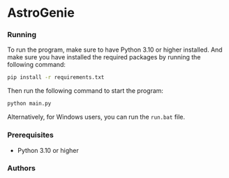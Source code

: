 # AstroGenie

### Running

To run the program, make sure to have Python 3.10 or higher installed. And make sure you have installed the required packages by running the following command:

```bash
pip install -r requirements.txt
```

Then run the following command to start the program:

```bash
python main.py
```

Alternatively, for Windows users, you can run the `run.bat` file.

### Prerequisites

- Python 3.10 or higher

### Authors

